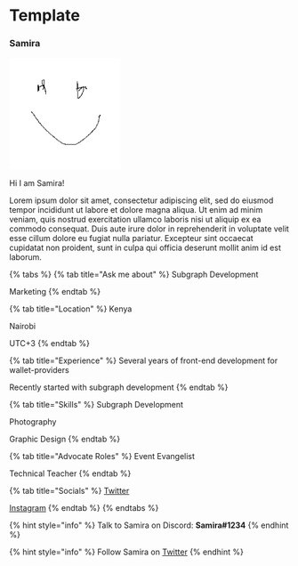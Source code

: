 # Template

### Samira

![](../.gitbook/assets/profilepicture.bmp)

Hi I am Samira!

Lorem ipsum dolor sit amet, consectetur adipiscing elit, sed do eiusmod tempor incididunt ut labore et dolore magna aliqua. Ut enim ad minim veniam, quis nostrud exercitation ullamco laboris nisi ut aliquip ex ea commodo consequat. Duis aute irure dolor in reprehenderit in voluptate velit esse cillum dolore eu fugiat nulla pariatur. Excepteur sint occaecat cupidatat non proident, sunt in culpa qui officia deserunt mollit anim id est laborum.

{% tabs %}
{% tab title="Ask me about" %}
Subgraph Development

Marketing
{% endtab %}

{% tab title="Location" %}
Kenya

Nairobi

UTC+3
{% endtab %}

{% tab title="Experience" %}
Several years of front-end development for wallet-providers

Recently started with subgraph development
{% endtab %}

{% tab title="Skills" %}
Subgraph Development

Photography

Graphic Design
{% endtab %}

{% tab title="Advocate Roles" %}
Event Evangelist

Technical Teacher
{% endtab %}

{% tab title="Socials" %}
[Twitter](https://twitter.com/GraphAdvocates)

[Instagram](https://www.instagram.com/explore/tags/graphadvocates/)
{% endtab %}
{% endtabs %}

{% hint style="info" %}
Talk to Samira on Discord: **Samira#1234**
{% endhint %}

{% hint style="info" %}
Follow Samira on [Twitter](https://twitter.com/GraphAdvocates)
{% endhint %}



